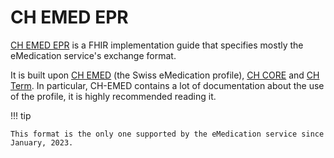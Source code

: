 # CH EMED EPR

[CH EMED EPR](https://fhir.ch/ig/ch-emed-epr/index.html) is a FHIR implementation guide that specifies mostly the eMedication service's exchange format.

It is built upon [CH EMED](https://fhir.ch/ig/ch-emed/index.html) (the Swiss eMedication profile), [CH CORE](https://fhir.ch/ig/ch-core/index.html) and [CH Term](http://fhir.ch/ig/ch-term/index.html).
In particular, CH-EMED contains a lot of documentation about the use of the profile, it is highly recommended reading it.

!!! tip

    This format is the only one supported by the eMedication service since January, 2023.
